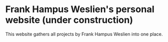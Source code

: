 # Frank Hampus Weslien's personal website (under construction)

This website gathers all projects by Frank Hampus Weslien into one place.


